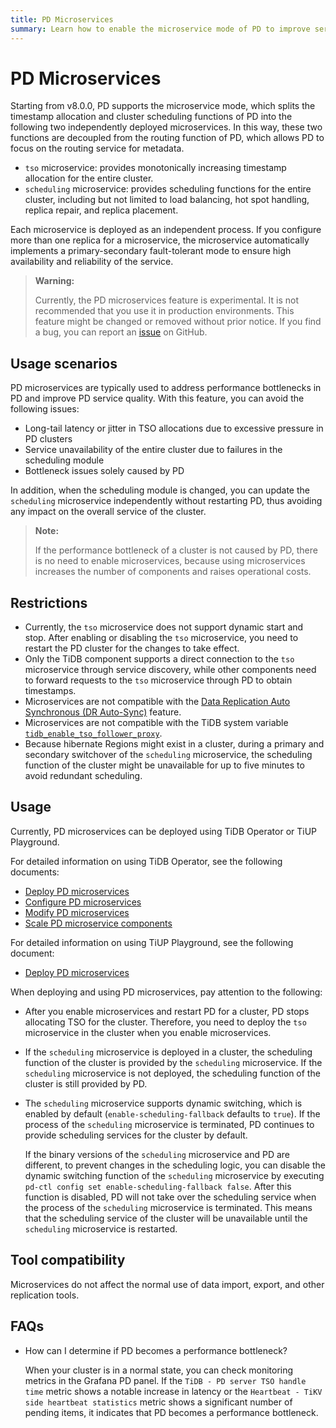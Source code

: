 ```yaml
---
title: PD Microservices
summary: Learn how to enable the microservice mode of PD to improve service quality.
---
```


# PD Microservices

Starting from v8.0.0, PD supports the microservice mode, which splits the timestamp allocation and cluster scheduling functions of PD into the following two independently deployed microservices. In this way, these two functions are decoupled from the routing function of PD, which allows PD to focus on the routing service for metadata.

- `tso` microservice: provides monotonically increasing timestamp allocation for the entire cluster.
- `scheduling` microservice: provides scheduling functions for the entire cluster, including but not limited to load balancing, hot spot handling, replica repair, and replica placement.

Each microservice is deployed as an independent process. If you configure more than one replica for a microservice, the microservice automatically implements a primary-secondary fault-tolerant mode to ensure high availability and reliability of the service.

> **Warning:**
>
> Currently, the PD microservices feature is experimental. It is not recommended that you use it in production environments. This feature might be changed or removed without prior notice. If you find a bug, you can report an [issue](https://github.com/tikv/pd/issues) on GitHub.

## Usage scenarios

PD microservices are typically used to address performance bottlenecks in PD and improve PD service quality. With this feature, you can avoid the following issues:

- Long-tail latency or jitter in TSO allocations due to excessive pressure in PD clusters
- Service unavailability of the entire cluster due to failures in the scheduling module
- Bottleneck issues solely caused by PD

In addition, when the scheduling module is changed, you can update the `scheduling` microservice independently without restarting PD, thus avoiding any impact on the overall service of the cluster.

> **Note:**
>
> If the performance bottleneck of a cluster is not caused by PD, there is no need to enable microservices, because using microservices increases the number of components and raises operational costs.

## Restrictions

- Currently, the `tso` microservice does not support dynamic start and stop. After enabling or disabling the `tso` microservice, you need to restart the PD cluster for the changes to take effect.
- Only the TiDB component supports a direct connection to the `tso` microservice through service discovery, while other components need to forward requests to the `tso` microservice through PD to obtain timestamps.
- Microservices are not compatible with the [Data Replication Auto Synchronous (DR Auto-Sync)](https://docs.pingcap.com/tidb/stable/two-data-centers-in-one-city-deployment) feature.
- Microservices are not compatible with the TiDB system variable [`tidb_enable_tso_follower_proxy`](https://docs.pingcap.com/tidb/stable/system-variables#tidb_enable_tso_follower_proxy-new-in-v530).
- Because hibernate Regions might exist in a cluster, during a primary and secondary switchover of the `scheduling` microservice, the scheduling function of the cluster might be unavailable for up to five minutes to avoid redundant scheduling.

## Usage

Currently, PD microservices can be deployed using TiDB Operator or TiUP Playground.

<SimpleTab>
<div label="TiDB Operator">

For detailed information on using TiDB Operator, see the following documents:

- [Deploy PD microservices](https://docs.pingcap.com/tidb-in-kubernetes/dev/configure-a-tidb-cluster#enable-pd-microservices)
- [Configure PD microservices](https://docs.pingcap.com/tidb-in-kubernetes/dev/configure-a-tidb-cluster#configure-pd-microservices)
- [Modify PD microservices](https://docs.pingcap.com/tidb-in-kubernetes/dev/modify-tidb-configuration#modify-pd-microservice-configuration)
- [Scale PD microservice components](https://docs.pingcap.com/tidb-in-kubernetes/dev/scale-a-tidb-cluster#scale-pd-microservice-components)

</div>
<div label="TiUP Playground">

For detailed information on using TiUP Playground, see the following document:

- [Deploy PD microservices](/tiup/tiup-playground.md#deploy-pd-microservices)

</div>
</SimpleTab>

When deploying and using PD microservices, pay attention to the following:

- After you enable microservices and restart PD for a cluster, PD stops allocating TSO for the cluster. Therefore, you need to deploy the `tso` microservice in the cluster when you enable microservices.
- If the `scheduling` microservice is deployed in a cluster, the scheduling function of the cluster is provided by the `scheduling` microservice. If the `scheduling` microservice is not deployed, the scheduling function of the cluster is still provided by PD.
- The `scheduling` microservice supports dynamic switching, which is enabled by default (`enable-scheduling-fallback` defaults to `true`). If the process of the `scheduling` microservice is terminated, PD continues to provide scheduling services for the cluster by default.

    If the binary versions of the `scheduling` microservice and PD are different, to prevent changes in the scheduling logic, you can disable the dynamic switching function of the `scheduling` microservice by executing `pd-ctl config set enable-scheduling-fallback false`. After this function is disabled, PD will not take over the scheduling service when the process of the `scheduling` microservice is terminated. This means that the scheduling service of the cluster will be unavailable until the `scheduling` microservice is restarted.

## Tool compatibility

Microservices do not affect the normal use of data import, export, and other replication tools.

## FAQs

- How can I determine if PD becomes a performance bottleneck?

  When your cluster is in a normal state, you can check monitoring metrics in the Grafana PD panel. If the `TiDB - PD server TSO handle time` metric shows a notable increase in latency or the `Heartbeat - TiKV side heartbeat statistics` metric shows a significant number of pending items, it indicates that PD becomes a performance bottleneck.